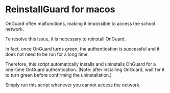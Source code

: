 # ReinstallGuard for macos
OnGuard often malfunctions, making it impossible to access the school network. 

To resolve this issue, it is necessary to reinstall OnGuard. 

In fact, once OnGuard turns green, the authentication is successful and it does not need to be run for a long time. 

Therefore, this script automatically installs and uninstalls OnGuard for a one-time OnGuard authentication. 
(Note: after installing OnGuard, wait for it to turn green before confirming the uninstallation.)

Simply run this script whenever you cannot access the network.
